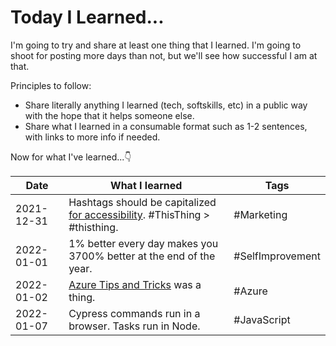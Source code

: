 # Today I Learned...

I'm going to try and share at least one thing that I learned. I'm going to shoot for posting more days than not, but we'll see how successful I am at that.

Principles to follow:

- Share literally anything I learned (tech, softskills, etc) in a public way with the hope that it helps someone else.
- Share what I learned in a consumable format such as 1-2 sentences, with links to more info if needed.

Now for what I've learned...👇

| Date       | What I learned                                                                                                                        | Tags             |
| ---------- | ------------------------------------------------------------------------------------------------------------------------------------- | ---------------- |
| 2021-12-31 | Hashtags should be capitalized [for accessibility](https://www.boia.org/blog/make-your-hashtags-accessible). #ThisThing > #thisthing. | #Marketing       |
| 2022-01-01 | 1% better every day makes you 3700% better at the end of the year.                                                                    | #SelfImprovement |
| 2022-01-02 | [Azure Tips and Tricks](https://microsoft.github.io/AzureTipsAndTricks/) was a thing.                                                 | #Azure           |
| 2022-01-07 | Cypress commands run in a browser. Tasks run in Node.                                                                                 | #JavaScript      |

